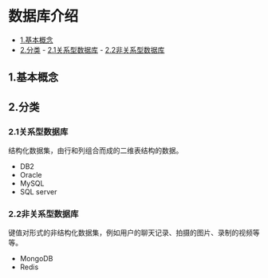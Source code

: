 # 数据库介绍

<!-- vim-markdown-toc Marked -->

* [1.基本概念](#1.基本概念)
* [2.分类](#2.分类)
        - [2.1关系型数据库](#2.1关系型数据库)
        - [2.2非关系型数据库](#2.2非关系型数据库)

<!-- vim-markdown-toc -->

## 1.基本概念

## 2.分类

### 2.1关系型数据库

结构化数据集，由行和列组合而成的二维表结构的数据。

- DB2
- Oracle
- MySQL
- SQL server

### 2.2非关系型数据库

键值对形式的非结构化数据集，例如用户的聊天记录、拍摄的图片、录制的视频等等。

- MongoDB
- Redis
